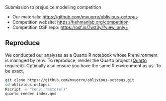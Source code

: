 Submission to prejudice modelling competition

- Our materials: <https://github.com/mvuorre/oblivious-octopus>
- Competition website: <https://hehmanlab.org/competition>
- Competition OSF repo: <https://osf.io/7wz3y/?view_only=>

## Reproduce

We conducted our analyses as a Quarto R notebook whose R environment is managed by renv. To reproduce, render the Quarto project ([Quarto](https://quarto.org/docs/get-started/) required). Optimally also ensure you have the same R environment as us. To be exact,

```bash
git clone https://github.com/mvuorre/oblivious-octopus.git
cd oblivious-octopus
Rscript -e "renv::restore()"
quarto render index.qmd
```
